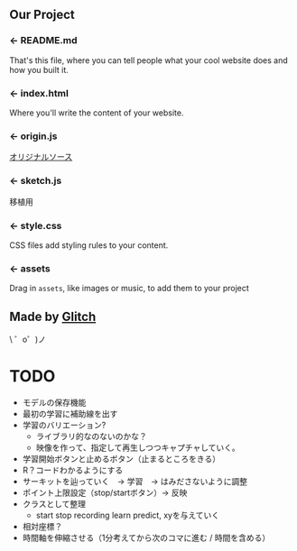 Our Project
------------

### ← README.md

That's this file, where you can tell people what your cool website does and how you built it.

### ← index.html

Where you'll write the content of your website. 

### ← origin.js

[オリジナルソース](https://observablehq.com/@voodoohop/tensorflow-js-lstm-mouse-movement-predictor/safe)


### ← sketch.js

移植用


### ← style.css

CSS files add styling rules to your content.


### ← assets

Drag in `assets`, like images or music, to add them to your project

Made by [Glitch](https://glitch.com/)
-------------------

\ ゜o゜)ノ

# TODO
- モデルの保存機能
- 最初の学習に補助線を出す
- 学習のバリエーション?
  - ライブラリ的なのないのかな？
  - 映像を作って、指定して再生しつつキャプチャしていく。
- 学習開始ボタンと止めるボタン（止まるところをきる）
- R？コードわかるようにする
- サーキットを辿っていく　→ 学習　→ はみださないように調整
- ポイント上限設定（stop/startボタン）→ 反映
- クラスとして整理
  - start stop recording learn predict, xyを与えていく
- 相対座標？
- 時間軸を伸縮させる（1分考えてから次のコマに進む / 時間を含める）
